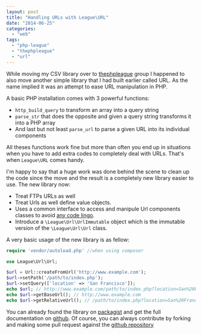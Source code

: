```yaml
---
layout: post
title: "Handling URLs with League\URL"
date: "2014-06-25"
categories: 
  - "web"
tags: 
  - "php-league"
  - "thephpleague"
  - "url"
---
```


While moving my CSV library over to [thephpleague](http://thephpleague.com/ "The League of Extraordinary Packages") group I happened to also move another simple library that I had built earlier called URL. As the name implied it was an attempt to ease URL manipulation in PHP.

A basic PHP installation comes with 3 powerful functions:

- `http_build_query` to transform an array into a query string
- `parse_str` that does the opposite and given a query string transforms it into a PHP array
- And last but not least `parse_url` to parse a given URL into its individual components

All theses functions work fine but more than often you end up in situations when you have to add extra codes to completely deal with URLs. That's when `League\URL` comes handy.

I'm happy to say that a huge work was done behind the scene to clean up the code since the move and the result is a completely new library easier to use. The new library now:

- Treat FTPs URLs as well
- Treat Urls as well define value objects.
- Uses a common interface to access and manipule Url components classes to avoid [any code lingo](https://medium.com/@frankdejonge/a-case-against-coding-lingo-8ffae1a4fa4e "A case against coding lingo").
- Introduce a `\League\Url\UrlImmutable` object which is the immutable version of the `\League\Url\Url` class.

A very basic usage of the new library is as fellow:

```php
require 'vendor/autoload.php' //when using composer

use League\Url\Url;

$url = Url::createFromUrl('http://www.example.com');
$url->setPath('/path/to/index.php');
$url->setQuery(['location' => 'San Francisco']);
echo $url; // http://www.example.com/path/to/index.php?location=San%20Francisco;
echo $url->getBaseUrl(); // http://www.example.com
echo $url->getRelativeUrl(); // /path/to/index.php?location=San%20Francisco;
```

You can already found the library on [packagist](http://packagist.org/theleague/url "League\URL on packagist") and get the full documentation on [github](http://url.thephpleague.com/ "The Full Documentation"). Of course, you can always contribute by forking and making some pull request against the [github repository](https://github.com/thephpleague/url "League/Url source code")
